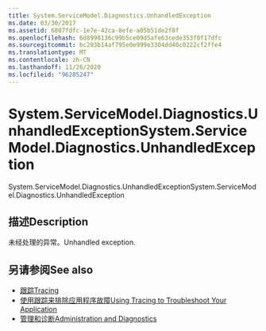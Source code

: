 ```yaml
---
title: System.ServiceModel.Diagnostics.UnhandledException
ms.date: 03/30/2017
ms.assetid: 6807fdfc-1e7e-42ca-8efe-a05b51de2f8f
ms.openlocfilehash: 6d8998136c99b5ce09d5afe63cede353f0f17dfc
ms.sourcegitcommit: bc293b14af795e0e999e3304dd40c0222cf2ffe4
ms.translationtype: MT
ms.contentlocale: zh-CN
ms.lasthandoff: 11/26/2020
ms.locfileid: "96285247"
---
```

# <a name="systemservicemodeldiagnosticsunhandledexception"></a><span data-ttu-id="ee236-102">System.ServiceModel.Diagnostics.UnhandledException</span><span class="sxs-lookup"><span data-stu-id="ee236-102">System.ServiceModel.Diagnostics.UnhandledException</span></span>

<span data-ttu-id="ee236-103">System.ServiceModel.Diagnostics.UnhandledException</span><span class="sxs-lookup"><span data-stu-id="ee236-103">System.ServiceModel.Diagnostics.UnhandledException</span></span>  
  
## <a name="description"></a><span data-ttu-id="ee236-104">描述</span><span class="sxs-lookup"><span data-stu-id="ee236-104">Description</span></span>  

 <span data-ttu-id="ee236-105">未经处理的异常。</span><span class="sxs-lookup"><span data-stu-id="ee236-105">Unhandled exception.</span></span>  
  
## <a name="see-also"></a><span data-ttu-id="ee236-106">另请参阅</span><span class="sxs-lookup"><span data-stu-id="ee236-106">See also</span></span>

- [<span data-ttu-id="ee236-107">跟踪</span><span class="sxs-lookup"><span data-stu-id="ee236-107">Tracing</span></span>](index.md)
- [<span data-ttu-id="ee236-108">使用跟踪来排除应用程序故障</span><span class="sxs-lookup"><span data-stu-id="ee236-108">Using Tracing to Troubleshoot Your Application</span></span>](using-tracing-to-troubleshoot-your-application.md)
- [<span data-ttu-id="ee236-109">管理和诊断</span><span class="sxs-lookup"><span data-stu-id="ee236-109">Administration and Diagnostics</span></span>](../index.md)
